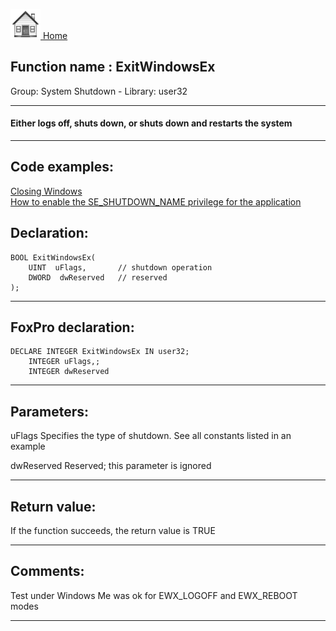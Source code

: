 [<img src="../../images/home.png"> Home ](https://github.com/VFPX/Win32API)  

## Function name : ExitWindowsEx
Group: System Shutdown - Library: user32    
***  


#### Either logs off, shuts down, or shuts down and restarts the system
***  


## Code examples:
[Closing Windows](../../samples/sample_036.md)  
[How to enable the SE_SHUTDOWN_NAME privilege for the application](../../samples/sample_552.md)  

## Declaration:
```foxpro  
BOOL ExitWindowsEx(
	UINT  uFlags,		// shutdown operation
	DWORD  dwReserved 	// reserved
);  
```  
***  


## FoxPro declaration:
```foxpro  
DECLARE INTEGER ExitWindowsEx IN user32;
	INTEGER uFlags,;
	INTEGER dwReserved  
```  
***  


## Parameters:
uFlags
Specifies the type of shutdown. See all constants listed in an example

dwReserved
Reserved; this parameter is ignored  
***  


## Return value:
If the function succeeds, the return value is TRUE  
***  


## Comments:
Test under Windows Me was ok for EWX_LOGOFF and EWX_REBOOT modes  
  
***  

